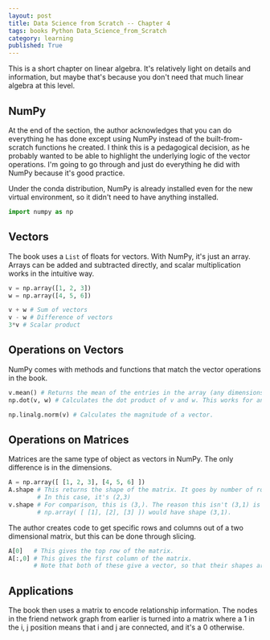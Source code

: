 ```yaml
---
layout: post
title: Data Science from Scratch -- Chapter 4
tags: books Python Data_Science_from_Scratch
category: learning
published: True
---
```


This is a short chapter on linear algebra. It's relatively light on details and information, but maybe that's because you don't need that much linear algebra at this level.

## NumPy

At the end of the section, the author acknowledges that you can do everything he has done except using NumPy instead of the built-from-scratch functions he created. I think this is a pedagogical decision, as he probably wanted to be able to highlight the underlying logic of the vector operations. I'm going to go through and just do everything he did with NumPy because it's good practice.

Under the conda distribution, NumPy is already installed even for the new virtual environment, so it didn't need to have anything installed.

```Python
import numpy as np
```

## Vectors

The book uses a ```List``` of floats for vectors. With NumPy, it's just an array. Arrays can be added and subtracted directly, and scalar multiplication works in the intuitive way.

```Python
v = np.array([1, 2, 3])
w = np.array([4, 5, 6])

v + w # Sum of vectors
v - w # Difference of vectors
3*v # Scalar product
```

## Operations on Vectors

NumPy comes with methods and functions that match the vector operations in the book.

```Python
v.mean() # Returns the mean of the entries in the array (any dimensions)
np.dot(v, w) # Calculates the dot product of v and w. This works for any two arrays of the same dimension

np.linalg.norm(v) # Calculates the magnitude of a vector.
```

## Operations on Matrices

Matrices are the same type of object as vectors in NumPy. The only difference is in the dimensions.

```Python
A = np.array([ [1, 2, 3], [4, 5, 6] ])
A.shape # This returns the shape of the matrix. It goes by number of rows then number of columns.
        # In this case, it's (2,3)
v.shape # For comparison, this is (3,). The reason this isn't (3,1) is that this would imply that each row is another list
        # np.array( [ [1], [2], [3] ]) would have shape (3,1).
```

The author creates code to get specific rows and columns out of a two dimensional matrix, but this can be done through slicing.

```Python
A[0]   # This gives the top row of the matrix.
A[:,0] # This gives the first column of the matrix.
       # Note that both of these give a vector, so that their shapes are (3,) and (2,), respectively.
```

## Applications

The book then uses a matrix to encode relationship information. The nodes in the friend network graph from earlier is turned into a matrix where a 1 in the i, j position means that i and j are connected, and it's a 0 otherwise.
